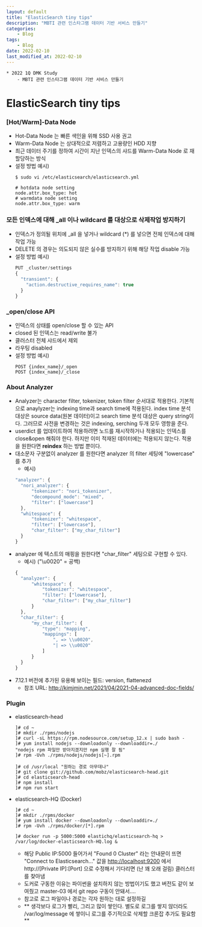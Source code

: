 ```yaml
---
layout: default
title: "ElasticSearch tiny tips"
description: "MBTI 관련 인스타그램 데이터 기반 서비스 만들기"
categories:
    - Blog
tags:
    - Blog
date: 2022-02-10
last_modified_at: 2022-02-10
---
```

```
* 2022 1Q DMK Study
    - MBTI 관련 인스타그램 데이터 기반 서비스 만들기
```
# ElasticSearch tiny tips

### [Hot/Warm]-Data Node
- Hot-Data Node 는 빠른 색인을 위해 SSD 사용 권고
- Warm-Data Node 는 상대적으로 저렴하고 고용량인 HDD 지향
- 최근 데이터 주기를 정하여 시간이 지난 인덱스의 샤드를 Warm-Data Node 로 재할당하는 방식
- 설정 방법 예시)
    ```text
  $ sudo vi /etc/elasticsearch/elasticsearch.yml
  
  # hotdata node setting
  node.attr.box_type: hot
  # warmdata node setting
  node.attr.box_type: warm
    ```

### 모든 인덱스에 대해 _all 이나 wildcard 를 대상으로 삭제작업 방지하기
- 인덱스가 정의될 위치에 _all 을 넣거나 wildcard (*) 를 넣으면 전체 인덱스에 대해 작업 가능
- DELETE 의 경우는 의도되지 않은 실수를 방지하기 위해 해당 작업 disable 가능
- 설정 방법 예시)
    ```javascript
  PUT _cluster/settings
  {
      "transient": {
        "action.destructive_requires_name": true
      }
  }
    ```

### _open/close API
- 인덱스의 상태를 open/close 할 수 있는 API
- closed 된 인덱스는 read/write 불가
- 클러스터 전체 샤드에서 제외
- 라우팅 disabled
- 설정 방법 예시)
    ```text
  POST {index_name}/_open
  POST {index_name}/_close
    ```

### About Analyzer
- Analyzer는 character filter, tokenizer, token filter 순서대로 적용한다. 기본적으로 anaylyzer는 indexing time과 search time에 적용된다. index time 분석 대상은 source data(원본 데이터)이고 search time 분석 대상은 query string이다. 그러므로 사전을 변경하는 것은 indexing, serching 두개 모두 영항을 준다.
- userdict 를 업데이트하여 적용하려면 노드를 재시작하거나 적용되는 인덱스를 close&open 해줘야 한다. 하지만 이미 적재된 데이터에는 적용되지 않는다. 적용을 원한다면 **reindex** 하는 방법 뿐이다.
- 대소문자 구분없이 analyzer 를 원한다면 analyzer 의 filter 세팅에 "lowercase" 를 추가
    - 예시) 
    ```javascript
  "analyzer": {
      "nori_analyzer": {
          "tokenizer": "nori_tokenizer",
          "decompound_mode": "mixed",
          "filter": ["lowercase"]
      },
      "whitespace": {
          "tokenizer": "whitespace",
          "filter": ["lowercase"],
          "char_filter": ["my_char_filter"]
      }
  }
    ```
- analyzer 에 텍스트의 매핑을 원한다면 "char_filter" 세팅으로 구현할 수 있다.
    - 예시) ("\\u0020" = 공백)
    ```javascript
  {
      "analyzer": {
          "whitespace": {
              "tokenizer": "whitespace",
              "filter": ["lowercase"],
              "char_filter": ["my_char_filter"]
          }
      },
      "char_filter": {
          "my_char_filter": {
              "type": "mapping",
              "mappings": [
                  ", => \\u0020",
                  "| => \\u0020"
              ]
          }
      }
  }
    ```
- 7.12.1 버전에 추가된 유용해 보이는 필드: version, flattenezd
    - 참조 URL: http://kimjmin.net/2021/04/2021-04-advanced-doc-fields/

### Plugin
- elasticsearch-head
    ```text
  ]# cd ~
  ]# mkdir ./rpms/nodejs
  ]# curl -sL https://rpm.nodesource.com/setup_12.x | sudo bash -
  ]# yum install nodejs --downloadonly --downloaddir=./
  "nodejs rpm 파일만 받아지겠지만 npm 실행 잘 됨"
  ]# rpm -Uvh ./rpms/nodejs/nodejs[~].rpm
  
  ]# cd /usr/local "원하는 경로 아무데나"
  ]# git clone git://github.com/mobz/elasticsearch-head.git
  ]# cd elasticsearch-head
  ]# npm install
  ]# npm run start
    ```
- elasticsearch-HQ (Docker)
    ```text
  ]# cd ~
  ]# mkdir ./rpms/docker
  ]# yum install docker --downloadonly --downloaddir=./
  ]# rpm -Uvh ./rpms/docker/[*].rpm
  
  ]# docker run -p 5000:5000 elastichq/elasticsearch-hq > /var/log/docker-elasticsearch-HQ.log &
    ```
    - 해당 Public IP:5000 들어가서 "Found 0 Cluster" 라는 안내문이 뜨면 "Connect to Elasticsearch..." 값을 [http://localhost:9200](http://localhost:9200/) 에서 http://[Private IP]:[Port] 으로 수정해서 기다리면 (난 꽤 오래 걸림) 클러스터를 찾아냄
    - 도커로 구동한 이유는 파이썬을 설치하지 않는 방법이기도 했고 버전도 같이 보여줬고 master-03 에서 git repo 구동이 안돼서....
    - 참고로 로그 파일이나 경로는 각자 원하는 대로 설정하길
    - ** 생각보다 로그가 빨리, 그리고 많이 쌓인다. 별도로 로그를 쌓지 않더라도 /var/log/message 에 쌓이니 로그를 주기적으로 삭제할 크론잡 추가도 필요함 **